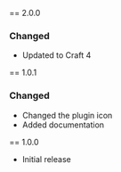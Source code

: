 == 2.0.0

### Changed

- Updated to Craft 4

== 1.0.1

### Changed

- Changed the plugin icon
- Added documentation

== 1.0.0

- Initial release
